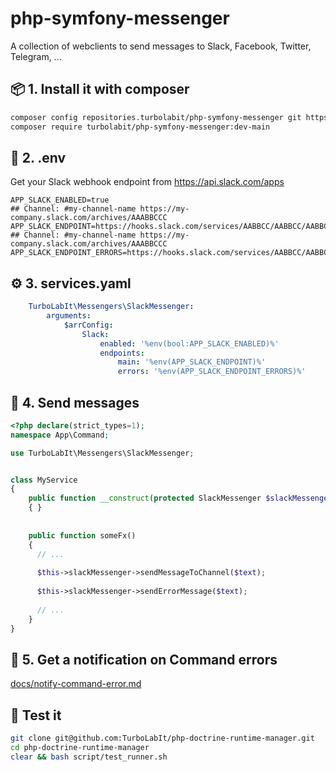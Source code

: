 # php-symfony-messenger
A collection of webclients to send messages to Slack, Facebook, Twitter, Telegram, ...


## 📦 1. Install it with composer

````bash
composer config repositories.turbolabit/php-symfony-messenger git https://github.com/TurboLabIt/php-symfony-messenger.git
composer require turbolabit/php-symfony-messenger:dev-main

````


## 🌳 2. .env

Get your Slack webhook endpoint from https://api.slack.com/apps

````
APP_SLACK_ENABLED=true
## Channel: #my-channel-name https://my-company.slack.com/archives/AAABBCCC
APP_SLACK_ENDPOINT=https://hooks.slack.com/services/AABBCC/AABBCC/AABBCC
## Channel: #my-channel-name https://my-company.slack.com/archives/AAABBCCC
APP_SLACK_ENDPOINT_ERRORS=https://hooks.slack.com/services/AABBCC/AABBCC/AABBCC

````


## ⚙️ 3. services.yaml

````yaml
    TurboLabIt\Messengers\SlackMessenger:
        arguments:
            $arrConfig:
                Slack:
                    enabled: '%env(bool:APP_SLACK_ENABLED)%'
                    endpoints:
                        main: '%env(APP_SLACK_ENDPOINT)%'
                        errors: '%env(APP_SLACK_ENDPOINT_ERRORS)%'
````

## 📨 4. Send messages

````php
<?php declare(strict_types=1);
namespace App\Command;

use TurboLabIt\Messengers\SlackMessenger;


class MyService
{
    public function __construct(protected SlackMessenger $slackMessenger)
    { }
    
    
    public function someFx()
    {
      // ...
      
      $this->slackMessenger->sendMessageToChannel($text);
      
      $this->slackMessenger->sendErrorMessage($text);
      
      // ...
    }
}

````


## 🛑 5. Get a notification on Command errors

[docs/notify-command-error.md](https://github.com/TurboLabIt/php-symfony-messenger/blob/main/docs/notify-command-error.md)


## 🧪 Test it

````bash
git clone git@github.com:TurboLabIt/php-doctrine-runtime-manager.git
cd php-doctrine-runtime-manager
clear && bash script/test_runner.sh

````
